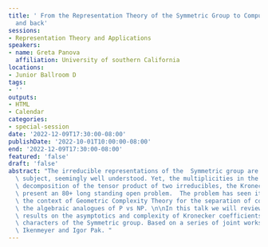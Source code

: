 ```yaml
---
title: ' From the Representation Theory of the Symmetric Group to Computational Complexity
  and back'
sessions:
- Representation Theory and Applications
speakers:
- name: Greta Panova
  affiliation: University of southern California
locations:
- Junior Ballroom D
tags:
- ''
outputs:
- HTML
- Calendar
categories:
- special-session
date: '2022-12-09T17:30:00-08:00'
publishDate: '2022-10-01T10:00:00-08:00'
end: '2022-12-09T17:30:00-08:00'
featured: 'false'
draft: 'false'
abstract: "The irreducible representations of the  Symmetric group are a classical\
  \ subject, seemingly well understood. Yet, the multiplicities in the irreducible\
  \ decomposition of the tensor product of two irreducibles, the Kronecker coefficients,\
  \ present an 80+ long standing open problem.  The problem has seen its revival in\
  \ the context of Geometric Complexity Theory for the separation of complexity classes,\
  \ the algebraic analogues of P vs NP. \n\nIn this talk we will review some recent\
  \ results on the asymptotics and complexity of Kronecker coefficients and the underlying\
  \ characters of the Symmetric group. Based on a series of joint works with Christian\
  \ Ikenmeyer and Igor Pak. "
---
```

